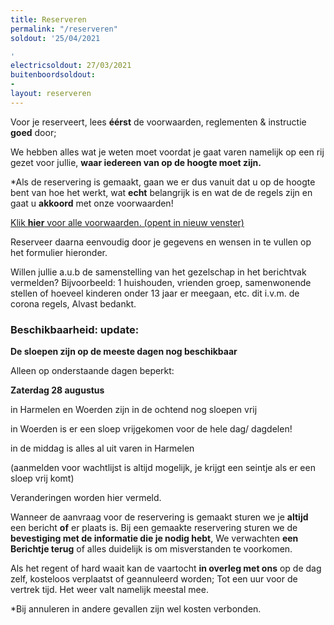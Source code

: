 ```yaml
---
title: Reserveren
permalink: "/reserveren"
soldout: '25/04/2021

'
electricsoldout: 27/03/2021
buitenboordsoldout:
- 
layout: reserveren
---
```



Voor je reserveert, lees **éérst** de voorwaarden, reglementen & instructie **goed** door; [](https://descheepsjongens.nl/voorwaarden)
   
We hebben alles wat je weten moet voordat je gaat varen namelijk op een rij gezet voor jullie,
**waar iedereen van op de hoogte moet zijn.**

*Als de reservering is gemaakt, gaan we er dus vanuit dat u op de hoogte bent van hoe het werkt, wat **echt** belangrijk is en wat de de regels zijn en gaat u **akkoord** met onze voorwaarden!

[Klik **hier** voor alle voorwaarden. (opent in nieuw venster)](http://descheepsjongens.nl/voorwaarden)


Reserveer daarna eenvoudig door je gegevens en wensen in te vullen op het formulier hieronder. 

Willen jullie a.u.b de samenstelling van het gezelschap in het berichtvak vermelden? 
Bijvoorbeeld: 1 huishouden, vrienden groep, samenwonende stellen of hoeveel kinderen onder 13 jaar er meegaan, etc.  dit i.v.m. de corona regels, Alvast bedankt.

### Beschikbaarheid: update: 

**De sloepen zijn op de meeste dagen nog beschikbaar**

Alleen op onderstaande dagen beperkt:

**Zaterdag 28 augustus**
 

in Harmelen en Woerden zijn in de ochtend nog sloepen vrij

in Woerden is er een sloep vrijgekomen voor de hele dag/ dagdelen!

in de middag is alles al uit varen in Harmelen 


(aanmelden voor wachtlijst is altijd mogelijk, je krijgt een seintje als er een sloep vrij komt) 


Veranderingen worden hier vermeld.


Wanneer de aanvraag voor de reservering is gemaakt sturen we je **altijd** een bericht **of** er plaats is.
Bij een gemaakte reservering sturen we de **bevestiging met de informatie die je nodig hebt**,
We verwachten **een Berichtje terug** of alles duidelijk is om misverstanden te voorkomen.

Als het regent of hard waait kan de vaartocht **in overleg met ons** op de dag zelf, kosteloos verplaatst of geannuleerd worden; Tot een uur voor de vertrek tijd. Het weer valt namelijk meestal mee.

*Bij annuleren in andere gevallen zijn wel kosten verbonden.